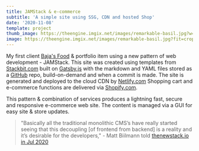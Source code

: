 ```yaml
---
title: JAMStack & e-commerce
subtitle: 'A simple site using SSG, CDN and hosted Shop'
date: '2020-11-08'
template: project
thumb_image: https://theengine.imgix.net/images/remarkable-basil.jpg?w=500&fit=crop&crop=entropy&auto=format,enhance&q=60
image: https://theengine.imgix.net/images/remarkable-basil.jpg?fit=crop&crop=entropy&auto=format,enhance&q=60
---
```

My first client [Baja's Food](https://www.bajasfood.com/) & portfolio item using a new pattern of web development - JAMStack. This site was created using templates from [Stackbit.com](https://Stackbit.com) built on [Gatsby.js](https://www.gatsbyjs.com/) with the markdown and YAML files stored as a [GitHub](https://github.com/donnay/modern-olive) repo, build-on-demand and when a commit is made. The site is generated and deployed to the cloud CDN by [Netlify.com](https://www.netlify.com/)
Shopping cart and e-commerce functions are delivered via [Shopify.com](https://www.shopify.com/).

This pattern & combination of services produces a lightning fast, secure and responsive e-commerce web site. The content is managed via a GUI for easy site & store updates.

>"Basically all the traditional monolithic CMS’s have really started seeing that this decoupling [of frontend from backend] is a reality and it’s desirable for the developers," - Matt Biilmann told  [thenewstack.io in Jul 2020](https://thenewstack.io/why-netlify-is-tech-agnostic-and-its-role-in-jamstack-development/?utm_source=robertjacobi)
